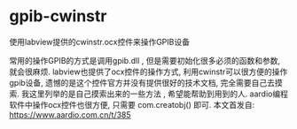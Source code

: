 # gpib-cwinstr
使用labview提供的cwinstr.ocx控件来操作GPIB设备

常用的操作GPIB的方式是调用gpib.dll , 但是需要初始化很多必须的函数和参数, 就会很麻烦.
labview也提供了ocx控件的操作方式, 利用cwinstr可以很方便的操作gpib设备, 遗憾的是这个控件官方并没有提供很好的技术文档, 完全需要自己去摸索.
我这里列举的是自己摸索出来的一些方法 , 希望能帮助到用到的人.
aardio编程软件中操作ocx控件也很方便, 只需要 com.creatobj() 即可.
本文首发自: https://www.aardio.com.cn/t/385
